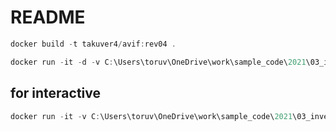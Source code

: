 # README

```powershell
docker build -t takuver4/avif:rev04 .

docker run -it -d -v C:\Users\toruv\OneDrive\work\sample_code\2021\03_investigate_avif:/work/src takuver4/avif:rev04
```

## for interactive

```powershell
docker run -it -v C:\Users\toruv\OneDrive\work\sample_code\2021\03_investigate_avif:/work/src takuver4/avif:rev04 bash
```
